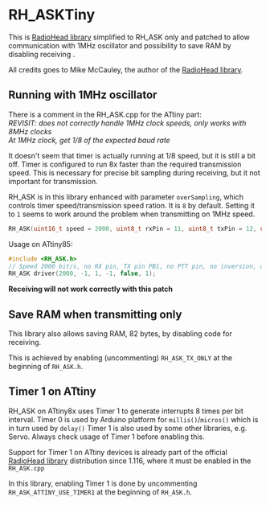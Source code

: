 # RH_ASKTiny
This is [RadioHead library](https://www.airspayce.com/mikem/arduino/RadioHead/) simplified to RH_ASK only and patched to allow
communication with 1MHz oscillator and possibility to save RAM by disabling receiving .

All credits goes to Mike McCauley, the author of the [RadioHead library](https://www.airspayce.com/mikem/arduino/RadioHead/). 

## Running with 1MHz oscillator

There is a comment in the RH_ASK.cpp for the ATtiny part:<BR>
_REVISIT: does not correctly handle 1MHz clock speeds, only works with 8MHz clocks_<BR>
_At 1MHz clock, get 1/8 of the expected baud rate_

It doesn't seem that timer is actually running at 1/8 speed, but it is still a bit off.
Timer is configured to run 8x faster than the required transmission speed.
This is necessary for precise bit sampling during receiving, but it not important for transmission.

RH_ASK is in this library enhanced with parameter `overSampling`, which controls timer speed/transmission speed ration. It is `8` by default. Setting it to `1` seems to work around the problem when transmitting on 1MHz speed.  

```c++
RH_ASK(uint16_t speed = 2000, uint8_t rxPin = 11, uint8_t txPin = 12, uint8_t pttPin = 10, bool pttInverted = false,  uint8_t overSampling = 8); 
```

Usage on ATtiny85:
```c++
#include <RH_ASK.h>
// Speed 2000 bit/s, no RX pin, TX pin PB1, no PTT pin, no inversion, oversampling 1
RH_ASK driver(2000, -1, 1, -1, false, 1); 
```

**Receiving will not work correctly with this patch** 

## Save RAM when transmitting only
This library also allows saving RAM, 82 bytes, by disabling code for receiving.

This is achieved by enabling (uncommenting) `RH_ASK_TX_ONLY` at the beginning of `RH_ASK.h`.

## Timer 1 on ATtiny
RH_ASK on ATtiny8x uses Timer 1 to generate interrupts 8 times per bit interval. 
Timer 0 is used by Arduino platform for `millis()`/`micros()` which is in turn used by `delay()`
Timer 1 is also used by some other libraries, e.g. Servo. Always check usage of Timer 1 before enabling this.

Support for Timer 1 on ATtiny devices is already part of the official [RadioHead library](https://www.airspayce.com/mikem/arduino/RadioHead/) distribution since 1.116, where it must be enabled in the `RH_ASK.cpp`

In this library, enabling Timer 1 is done by uncommenting `RH_ASK_ATTINY_USE_TIMER1` at the beginning of `RH_ASK.h`.







